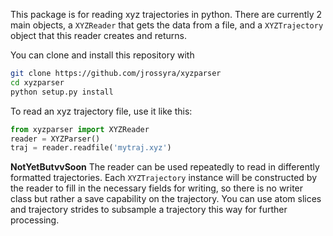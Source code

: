 
This package is for reading xyz trajectories in python. There are
currently 2 main objects, a `XYZReader` that gets the data from a
file, and a `XYZTrajectory` object that this reader creates and
returns. 

You can clone and install this repository with
```bash
git clone https://github.com/jrossyra/xyzparser
cd xyzparser
python setup.py install
```

To read an xyz trajectory file, use it like this:
```python
from xyzparser import XYZReader
reader = XYZParser()
traj = reader.readfile('mytraj.xyz')
```

**NotYetButvvSoon**
The reader can be used repeatedly to read in differently formatted
trajectories. Each `XYZTrajectory` instance will be constructed by
the reader to fill in the necessary fields for writing, so there
is no writer class but rather a save capability on the trajectory.
You can use atom slices and trajectory strides to subsample a
trajectory this way for further processing.
